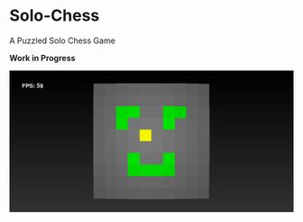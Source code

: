 # Solo-Chess
 A Puzzled Solo Chess Game

**Work in Progress**

![Work in Progress](.pic/WIP.png "Dynamic Light")
